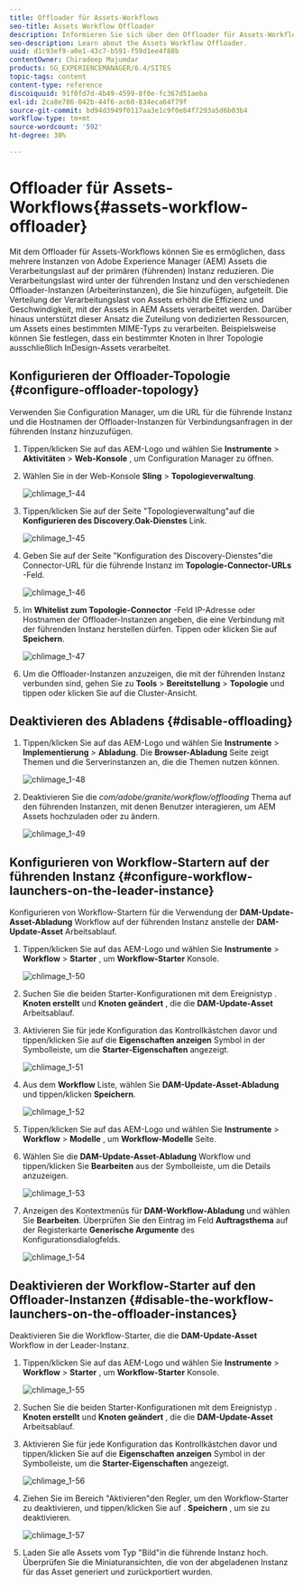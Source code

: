 ```yaml
---
title: Offloader für Assets-Workflows
seo-title: Assets Workflow Offloader
description: Informieren Sie sich über den Offloader für Assets-Workflows.
seo-description: Learn about the Assets Workflow Offloader.
uuid: d1c93ef9-a0e1-43c7-b591-f59d1ee4f88b
contentOwner: Chiradeep Majumdar
products: SG_EXPERIENCEMANAGER/6.4/SITES
topic-tags: content
content-type: reference
discoiquuid: 91f0fd7d-4b49-4599-8f0e-fc367d51aeba
exl-id: 2ca8e786-042b-44f6-ac60-834eca64f79f
source-git-commit: bd94d3949f0117aa3e1c9f0e84f7293a5d6b03b4
workflow-type: tm+mt
source-wordcount: '592'
ht-degree: 30%

---
```


# Offloader für Assets-Workflows{#assets-workflow-offloader}

Mit dem Offloader für Assets-Workflows können Sie es ermöglichen, dass mehrere Instanzen von Adobe Experience Manager (AEM) Assets die Verarbeitungslast auf der primären (führenden) Instanz reduzieren. Die Verarbeitungslast wird unter der führenden Instanz und den verschiedenen Offloader-Instanzen (Arbeiterinstanzen), die Sie hinzufügen, aufgeteilt. Die Verteilung der Verarbeitungslast von Assets erhöht die Effizienz und Geschwindigkeit, mit der Assets in AEM Assets verarbeitet werden. Darüber hinaus unterstützt dieser Ansatz die Zuteilung von dedizierten Ressourcen, um Assets eines bestimmten MIME-Typs zu verarbeiten. Beispielsweise können Sie festlegen, dass ein bestimmter Knoten in Ihrer Topologie ausschließlich InDesign-Assets verarbeitet.

## Konfigurieren der Offloader-Topologie {#configure-offloader-topology}

Verwenden Sie Configuration Manager, um die URL für die führende Instanz und die Hostnamen der Offloader-Instanzen für Verbindungsanfragen in der führenden Instanz hinzuzufügen.

1. Tippen/klicken Sie auf das AEM-Logo und wählen Sie **Instrumente** > **Aktivitäten** > **Web-Konsole** , um Configuration Manager zu öffnen.
1. Wählen Sie in der Web-Konsole **Sling** >  **Topologieverwaltung**.

   ![chlimage_1-44](assets/chlimage_1-44.png)

1. Tippen/klicken Sie auf der Seite &quot;Topologieverwaltung&quot;auf die **Konfigurieren des Discovery.Oak-Dienstes** Link.

   ![chlimage_1-45](assets/chlimage_1-45.png)

1. Geben Sie auf der Seite &quot;Konfiguration des Discovery-Dienstes&quot;die Connector-URL für die führende Instanz im **Topologie-Connector-URLs** -Feld.

   ![chlimage_1-46](assets/chlimage_1-46.png)

1. Im **Whitelist zum Topologie-Connector** -Feld IP-Adresse oder Hostnamen der Offloader-Instanzen angeben, die eine Verbindung mit der führenden Instanz herstellen dürfen. Tippen oder klicken Sie auf **Speichern**.

   ![chlimage_1-47](assets/chlimage_1-47.png)

1. Um die Offloader-Instanzen anzuzeigen, die mit der führenden Instanz verbunden sind, gehen Sie zu **Tools** > **Bereitstellung** > **Topologie** und tippen oder klicken Sie auf die Cluster-Ansicht.

## Deaktivieren des Abladens {#disable-offloading}

1. Tippen/klicken Sie auf das AEM-Logo und wählen Sie **Instrumente** > **Implementierung** > **Abladung**. Die **Browser-Abladung** Seite zeigt Themen und die Serverinstanzen an, die die Themen nutzen können.

   ![chlimage_1-48](assets/chlimage_1-48.png)

1. Deaktivieren Sie die *com/adobe/granite/workflow/offloading* Thema auf den führenden Instanzen, mit denen Benutzer interagieren, um AEM Assets hochzuladen oder zu ändern.

   ![chlimage_1-49](assets/chlimage_1-49.png)

## Konfigurieren von Workflow-Startern auf der führenden Instanz {#configure-workflow-launchers-on-the-leader-instance}

Konfigurieren von Workflow-Startern für die Verwendung der **DAM-Update-Asset-Abladung** Workflow auf der führenden Instanz anstelle der **DAM-Update-Asset** Arbeitsablauf.

1. Tippen/klicken Sie auf das AEM-Logo und wählen Sie **Instrumente** > **Workflow** > **Starter** , um **Workflow-Starter** Konsole.

   ![chlimage_1-50](assets/chlimage_1-50.png)

1. Suchen Sie die beiden Starter-Konfigurationen mit dem Ereignistyp . **Knoten erstellt** und **Knoten geändert** , die die **DAM-Update-Asset** Arbeitsablauf.
1. Aktivieren Sie für jede Konfiguration das Kontrollkästchen davor und tippen/klicken Sie auf die **Eigenschaften anzeigen** Symbol in der Symbolleiste, um die **Starter-Eigenschaften** angezeigt.

   ![chlimage_1-51](assets/chlimage_1-51.png)

1. Aus dem **Workflow** Liste, wählen Sie **DAM-Update-Asset-Abladung** und tippen/klicken **Speichern**.

   ![chlimage_1-52](assets/chlimage_1-52.png)

1. Tippen/klicken Sie auf das AEM-Logo und wählen Sie **Instrumente** > **Workflow** > **Modelle** , um **Workflow-Modelle** Seite.
1. Wählen Sie die **DAM-Update-Asset-Abladung** Workflow und tippen/klicken Sie **Bearbeiten** aus der Symbolleiste, um die Details anzuzeigen.

   ![chlimage_1-53](assets/chlimage_1-53.png)

1. Anzeigen des Kontextmenüs für **DAM-Workflow-Abladung** und wählen Sie **Bearbeiten**. Überprüfen Sie den Eintrag im Feld **Auftragsthema** auf der Registerkarte **Generische Argumente** des Konfigurationsdialogfelds.

   ![chlimage_1-54](assets/chlimage_1-54.png)

## Deaktivieren der Workflow-Starter auf den Offloader-Instanzen {#disable-the-workflow-launchers-on-the-offloader-instances}

Deaktivieren Sie die Workflow-Starter, die die **DAM-Update-Asset** Workflow in der Leader-Instanz.

1. Tippen/klicken Sie auf das AEM-Logo und wählen Sie **Instrumente** > **Workflow** > **Starter** , um **Workflow-Starter** Konsole.

   ![chlimage_1-55](assets/chlimage_1-55.png)

1. Suchen Sie die beiden Starter-Konfigurationen mit dem Ereignistyp . **Knoten erstellt** und **Knoten geändert** , die die **DAM-Update-Asset** Arbeitsablauf.
1. Aktivieren Sie für jede Konfiguration das Kontrollkästchen davor und tippen/klicken Sie auf die **Eigenschaften anzeigen** Symbol in der Symbolleiste, um die **Starter-Eigenschaften** angezeigt.

   ![chlimage_1-56](assets/chlimage_1-56.png)

1. Ziehen Sie im Bereich &quot;Aktivieren&quot;den Regler, um den Workflow-Starter zu deaktivieren, und tippen/klicken Sie auf . **Speichern** , um sie zu deaktivieren.

   ![chlimage_1-57](assets/chlimage_1-57.png)

1. Laden Sie alle Assets vom Typ &quot;Bild&quot;in die führende Instanz hoch. Überprüfen Sie die Miniaturansichten, die von der abgeladenen Instanz für das Asset generiert und zurückportiert wurden.
